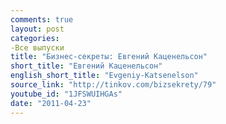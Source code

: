 ```yaml
---
comments: true
layout: post
categories:
-Все выпуски
title: "Бизнес-секреты: Евгений Каценельсон"
short_title: "Евгений Каценельсон"
english_short_title: "Evgeniy-Katsenelson"
source_link: "http://tinkov.com/bizsekrety/79"
youtube_id: "1JFSWUIHGAs"
date: "2011-04-23"
---
```


